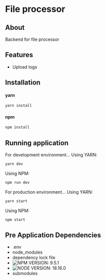 # File processor


## About

Backend for file processor
## Features

- Upload logs

## Installation

#### yarn

```sh
yarn install
```

#### npm

```sh
npm install
```

## Running application

For development environment...
Using YARN:

```sh
yarn dev
```

Using NPM:

```sh
npm run dev
```

For production environment...
Using YARN:

```sh
yarn start
```

Using NPM:

```sh
npm start
```

## Pre Application Dependencies

- .env
- node_modules
- dependency lock file
- ![NPM VERSION: 9.5.1](https://img.shields.io/badge/npm-9.5.1-yellow.svg)
- ![NODE VERSION: 18.16.0](https://img.shields.io/badge/node-18.16.0-yellow.svg)
- submodules


